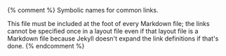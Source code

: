 {% comment %}
Symbolic names for common links.

This file must be included at the foot of every Markdown file; the
links cannot be specified once in a layout file even if that layout
file is a Markdown file because Jekyll doesn't expand the link
definitions if that's done.
{% endcomment %}

[covenant]: https://www.contributor-covenant.org
[dc]: https://datacarpentry.org/
[insight]: https://www.insightdatascience.com/
[swc]: http://software-carpentry.org
